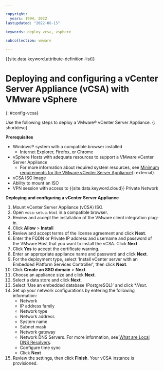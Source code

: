 ```yaml
---

copyright:
  years: 1994, 2022
lastupdated: "2022-08-15"

keywords: deploy vcsa, vsphere 

subcollection: vmware

---
```


{{site.data.keyword.attribute-definition-list}}

# Deploying and configuring a vCenter Server Appliance (vCSA) with VMware vSphere
{: #config-vcsa}

Use the following steps to deploy a VMware&reg; vCenter Server Appliance.
{: shortdesc}

**Prerequisites**
* Windows&reg; system with a compatible browser installed
   * Internet Explorer, Firefox, or Chrome
* vSphere Hosts with adequate resources to support a VMware vCenter Server Appliance
   * For more information about required system resources, see [Minimum requirements for the VMware vCenter Server Appliance](https://kb.vmware.com/s/article/2106572){: external}.
* vCSA ISO Image
* Ability to mount an ISO
* VPN session with access to {{site.data.keyword.cloud}} Private Network

**Deploying and configuring a vCenter Server Appliance**

1. Mount vCenter Server Appliance (vCSA) ISO.
2. Open `vcsa-setup.html` in a compatible browser.
3. Review and accept the installation of the VMware client integration plug-in.
4. Click **Allow** > **Install**
5. Review and accept terms of the license agreement and click **Next**.
6. Enter the FQDN or Private IP address and username and password of the VMware Host that you want to install the vCSA. Click **Next**.
7. Click **Yes** to accept the certificate warning.
8. Enter an appropriate appliance name and password and click **Next**.
9. For the deployment type, select 'Install vCenter server with an Embedded Platform Services Controller', then click **Next**.
10. Click **Create an SSO domain** > **Next**. 
11. Choose an appliance size and click **Next**.
12. Select a data store and click **Next**.
13. Select 'Use an embedded database (PostgreSQL)' and click **Next*.
14. Set up your network configurations by entering the following information:
    *  Network
    * IP address family
    * Network type
    * Network address
    * System name
    * Subnet mask
    * Network gateway
    * Network DNS Servers. For more information, see [What are Local DNS Resolvers](/docs/dns?topic=dns-dns-faq#what-are-the-local-dns-resolvers-).
    * Configure time sync
    * Click **Next**
15. Review the settings, then click **Finish**. Your vCSA instance is provisioned.

